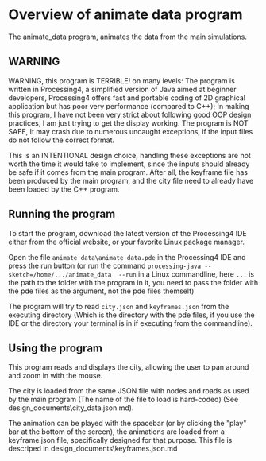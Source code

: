 


Overview of animate data program
=========
The animate\_data program, animates the data from the main simulations.

WARNING
---------
WARNING, this program is TERRIBLE! on many levels: The program is written in Processing4, a simplified version of Java aimed at beginner developers, Processing4 offers fast and portable coding of 2D graphical application but has poor very performance (compared to C++); In making this program, I have not been very strict about following good OOP design practices, I am just trying to get the display working.
The program is NOT SAFE, It may crash due to numerous uncaught exceptions, if the input files do not follow the correct format.


This is an INTENTIONAL design choice, handling these exceptions are not worth the time it would take to implement, since the inputs should already be safe if it comes from the main program. After all, the keyframe file has been produced by the main program, and the city file need to already have been loaded by the C++ program.


Running the program
--------
To start the program, download the latest version of the Processing4 IDE either from the official website, or your favorite Linux package manager.

Open the file `animate_data\animate_data.pde` in the Processing4 IDE and press the run button (or run the command `processing-java --sketch=/home/.../animate_data  --run` in a Linux commandline, here `...` is the path to the folder with the program in it, you need to pass the folder with the  pde files as the argument, not the pde files themself)

The program will try to read `city.json` and `keyframes.json` from the executing directory (Which is the directory with the pde files, if you use the IDE or the directory your terminal is in if executing from the commandline).


Using the program
--------
This program reads and displays the city, allowing the user to pan around and zoom in with the mouse.

The city is loaded from the same JSON file with nodes and roads as used by the main program (The name of the file to load is hard-coded) (See design\_documents\\city\_data.json.md).

The animation can be played with the spacebar (or by clicking the "play" bar at the bottom of the screen), the animations are loaded from a keyframe.json file, specifically designed for that purpose. This file is descriped in design\_documents\\keyframes.json.md

